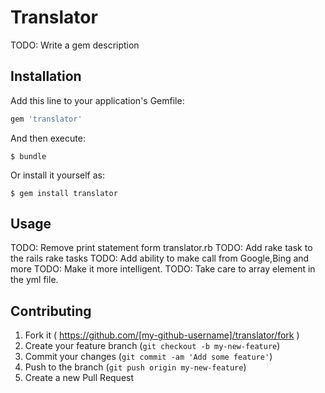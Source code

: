 # Translator

TODO: Write a gem description

## Installation

Add this line to your application's Gemfile:

```ruby
gem 'translator'
```

And then execute:

    $ bundle

Or install it yourself as:

    $ gem install translator

## Usage

TODO: Remove print statement form translator.rb
TODO: Add rake task to the rails rake tasks
TODO: Add ability to make call from Google,Bing and more
TODO: Make it more intelligent.
TODO: Take care to array element in the yml file.

## Contributing

1. Fork it ( https://github.com/[my-github-username]/translator/fork )
2. Create your feature branch (`git checkout -b my-new-feature`)
3. Commit your changes (`git commit -am 'Add some feature'`)
4. Push to the branch (`git push origin my-new-feature`)
5. Create a new Pull Request
